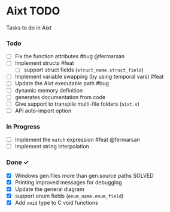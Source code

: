 # Aixt TODO

Tasks to do in Aixt 

### Todo

- [ ] Fix the function attributes #bug @fermarsan
- [ ] Implement structs #feat
    - [ ] support struct fields (`struct_name.struct_field`)
- [ ] Implement variable swapping (by using temporal vars) #feat
- [ ] Update the Aixt executable path #bug
- [ ] dynamic memory definition
- [ ] generates documentation from code
- [ ] Give support to transpile multi-file folders (`aixt.v`)
- [ ] API auto-import option

### In Progress

- [ ] Implement the `match` expression #feat @fermarsan
- [ ] Implement string interpolation
   
### Done ✓

- [x] Windows gen.files more than gen.source paths SOLVED
- [x] Printing improved messages for debugging
- [x] Update the general diagram
- [x] support enum fields (`enum_name.enum_field`)
- [x] Add `void` type to C void functions
